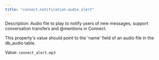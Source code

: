 ```yaml
---
title: "connect.notification.audio_alert"
---
```


Description: Audio file to play to notify users of new messages, support conversation transfers and @mentions in Connect.  

This property's value should point to the 'name' field of an audio file in the db_audio table.

Value: `connect_alert.mp3`